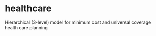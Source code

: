 # healthcare
Hierarchical (3-level) model for minimum cost and universal coverage health care planning
